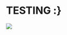 <h1>TESTING :} </h1>
<img src="../../../Downloads/a 3d objects with computer screen with programming (1).jpg"></img>